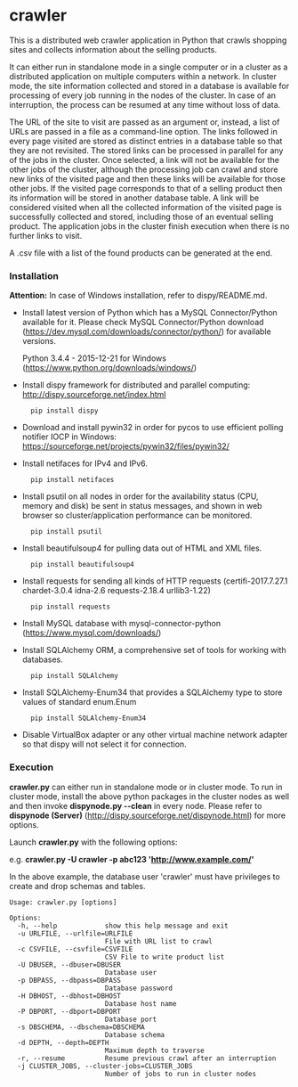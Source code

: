 # crawler
This is a distributed web crawler application in Python that crawls shopping sites and collects information about the selling products.

It can either run in standalone mode in a single computer or in a cluster as a distributed application on multiple computers within a network. In cluster mode, the site information collected and stored in a database is available for processing of every job running in the nodes of the cluster. In case of an interruption, the process can be resumed at any time without loss of data.

The URL of the site to visit are passed as an argument or, instead, a list of URLs are passed in a file as a command-line option. The links followed in every page visited are stored as distinct entries in a database table so that they are not revisited. The stored links can be processed in parallel for any of the jobs in the cluster. Once selected, a link will not be available for the other jobs of the cluster, although the processing job can crawl and store new links of the visited page and then these links will be available for those other jobs. If the visited page corresponds to that of a selling product then its information will be stored in another database table. A link will be considered visited when all the collected information of the visited page is successfully collected and stored, including those of an eventual selling product. The application jobs in the cluster finish execution when there is no further links to visit.

A .csv file with a list of the found products can be generated at the end.

### Installation

**Attention:** In case of Windows installation, refer to dispy/README.md.

* Install latest version of Python which has a MySQL Connector/Python available for it. Please check MySQL Connector/Python download (https://dev.mysql.com/downloads/connector/python/) for available versions.

    Python 3.4.4 - 2015-12-21 for Windows (https://www.python.org/downloads/windows/)

* Install dispy framework for distributed and parallel computing:
    http://dispy.sourceforge.net/index.html

	    pip install dispy
	
* Download and install pywin32 in order for pycos to use efficient polling notifier IOCP in Windows:
	https://sourceforge.net/projects/pywin32/files/pywin32/	
	
* Install netifaces for IPv4 and IPv6.

        pip install netifaces

* Install psutil on all nodes in order for the availability status (CPU, memory and disk) be sent in status messages, and shown in web browser so cluster/application performance can be monitored.

	    pip install psutil

* Install beautifulsoup4 for pulling data out of HTML and XML files.

	    pip install beautifulsoup4

* Install requests for sending all kinds of HTTP requests (certifi-2017.7.27.1 chardet-3.0.4 idna-2.6 requests-2.18.4 urllib3-1.22)

        pip install requests

* Install MySQL database with mysql-connector-python (https://www.mysql.com/downloads/)

* Install SQLAlchemy ORM, a comprehensive set of tools for working with databases.

	    pip install SQLAlchemy

* Install SQLAlchemy-Enum34 that provides a SQLAlchemy type to store values of standard enum.Enum

	    pip install SQLAlchemy-Enum34

* Disable VirtualBox adapter or any other virtual machine network adapter so that dispy will not select it for connection.

### Execution

**crawler.py** can either run in standalone mode or in cluster mode. To run in cluster mode, install the above python packages in the cluster nodes as well and then invoke **dispynode.py --clean** in every node. Please refer to **dispynode (Server)** (http://dispy.sourceforge.net/dispynode.html) for more options.

Launch **crawler.py** with the following options:

e.g. **crawler.py -U crawler -p abc123 'http://www.example.com/'**

In the above example, the database user 'crawler' must have privileges to create and drop schemas and tables.

    Usage: crawler.py [options]

    Options:
      -h, --help            show this help message and exit
      -u URLFILE, --urlfile=URLFILE
                            File with URL list to crawl
      -c CSVFILE, --csvfile=CSVFILE
                            CSV File to write product list
      -U DBUSER, --dbuser=DBUSER
                            Database user
      -p DBPASS, --dbpass=DBPASS
                            Database password
      -H DBHOST, --dbhost=DBHOST
                            Database host name
      -P DBPORT, --dbport=DBPORT
                            Database port
      -s DBSCHEMA, --dbschema=DBSCHEMA
                            Database schema
      -d DEPTH, --depth=DEPTH
                            Maximum depth to traverse
      -r, --resume          Resume previous crawl after an interruption
      -j CLUSTER_JOBS, --cluster-jobs=CLUSTER_JOBS
                            Number of jobs to run in cluster nodes
